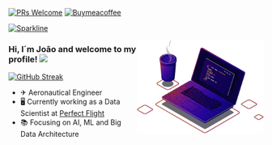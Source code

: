 [![PRs Welcome](https://img.shields.io/badge/PRs-welcome-brightgreen.svg?style=flat-square)](http://makeapullrequest.com) [![Buymeacoffee](https://badgen.net/badge/icon/buymeacoffee?icon=buymeacoffee&label)](https://www.buymeacoffee.com/joaorcioffi)

[![Sparkline](https://stars.medv.io/Naereen/badges.svg)](https://stars.medv.io/Naereen/badges)

<img src="https://github.com/JoaoCioffi/JoaoCioffi/blob/main/coding.png" min-width="250px" max-width="200px" width="250px" align="right" alt="Computador-JulianaIzac">

### Hi, I´m João and welcome to my profile! <img src="https://media.giphy.com/media/hvRJCLFzcasrR4ia7z/giphy.gif" width="25px">

[![GitHub Streak](https://streak-stats.demolab.com?user=JoaoCioffi&border_radius=50&background=45%2C000000%2C000953&stroke=00FF1C&fire=00FF1C&ring=00FF1C&currStreakNum=FFFFFF&sideNums=FFFFFF&currStreakLabel=00FF1C&sideLabels=00FF1C&dates=6E6E6E&border=00FF1C)](https://git.io/streak-stats)

- ✈ Aeronautical Engineer
- 🖥️ Currently working as a Data Scientist at [Perfect Flight](https://www.perfectflight.com.br/)
- 📚 Focusing on AI, ML and Big Data Architecture
